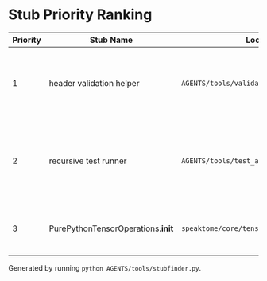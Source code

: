 # Stub Priority Ranking

| Priority | Stub Name | Location | Rationale |
| --- | --- | --- | --- |
| 1 | header validation helper | `AGENTS/tools/validate_headers.py:19` | Ensures documentation and test stubs are present for every class, improving code quality. |
| 2 | recursive test runner | `AGENTS/tools/test_all_headers.py:20` | Would automate header-based tests across faculty tiers but not currently blocking. |
| 3 | PurePythonTensorOperations.__init__ | `speaktome/core/tensor_abstraction.py:478` | Placeholder for future configuration; minimal impact today. |

Generated by running `python AGENTS/tools/stubfinder.py`.

